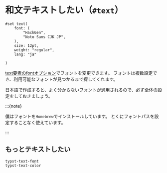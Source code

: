 # 和文テキストしたい（``#text``）

```text
#set text(
    font: (
        "HackGen",
        "Noto Sans CJK JP",
    ),
    size: 12pt,
    weight: "regular",
    lang: "ja"

)
```

[text要素のfontオプション](https://typst.app/docs/reference/text/text/#parameters-font)でフォントを変更できます。
フォントは複数設定でき、利用可能なフォントが見つかるまで探してくれます。

日本語で作成すると、よく分からないフォントが適用されるので、必ず全体の設定をしておきましょう。

:::{note}

僕はフォントを``Homebrew``でインストールしています。
とくにフォントパスを設定することなく使えています。

:::

## もっとテキストしたい

```{toctree}
typst-text-font
typst-text-color
```
